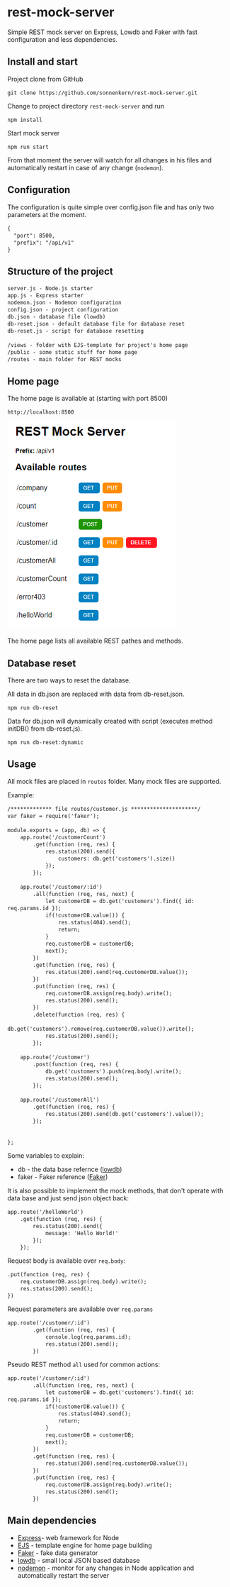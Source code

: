 # rest-mock-server

Simple REST mock server on Express, Lowdb and Faker with fast configuration and less dependencies.

## Install and start

Project clone from GitHub

```
git clone https://github.com/sonnenkern/rest-mock-server.git 
```

Change to project directory `rest-mock-server` and run

```
npm install
```

Start mock server

```
npm run start
```

From that moment the server will watch for all changes in his files and automatically restart in case of any change (`nodemon`).

## Configuration

The configuration is quite simple over config.json file and has only two parameters at the moment. 

```
{
  "port": 8500,
  "prefix": "/api/v1"
}
```

## Structure of the project

```
server.js - Node.js starter
app.js - Express starter
nodemon.json - Nodemon configuration
config.json - project configuration
db.json - database file (lowdb)
db-reset.json - default database file for database reset
db-reset.js - script for database resetting

/views - folder with EJS-template for project's home page
/public - some static stuff for home page
/routes - main folder for REST mocks
```

## Home page

The home page is available at (starting with port 8500)

```
http://localhost:8500
```

![Home page image](https://raw.githubusercontent.com/sonnenkern/rest-mock-server/master/public/homepage.png)

The home page lists all available REST pathes and methods.

## Database reset

There are two ways to reset the database.

All data in db.json are replaced with data from db-reset.json.

```
npm run db-reset
```

Data for db.json will dynamically created with script (executes method initDB() from db-reset.js).

```
npm run db-reset:dynamic
```

## Usage

All mock files are placed in `routes` folder. Many mock files are supported.

Example:

```
/************* file routes/customer.js *********************/
var faker = require('faker');

module.exports = (app, db) => {
    app.route('/customerCount')
        .get(function (req, res) {
            res.status(200).send({
                customers: db.get('customers').size()
            });
        });

    app.route('/customer/:id')
        .all(function (req, res, next) {
            let customerDB = db.get('customers').find({ id: req.params.id });
            if(!customerDB.value()) {
                res.status(404).send();
                return;
            }
            req.customerDB = customerDB;
            next();
        })
        .get(function (req, res) {
            res.status(200).send(req.customerDB.value());
        })
        .put(function (req, res) {
            req.customerDB.assign(req.body).write();
            res.status(200).send();
        })
        .delete(function (req, res) {
            db.get('customers').remove(req.customerDB.value()).write();
            res.status(200).send();
        });

    app.route('/customer')
        .post(function (req, res) {
            db.get('customers').push(req.body).write();
            res.status(200).send();
        });

    app.route('/customerAll')
        .get(function (req, res) {
            res.status(200).send(db.get('customers').value());
        });


};
```

Some variables to explain: 

* db - the data base refernce ([lowdb](https://github.com/typicode/lowdb))
* faker - Faker reference ([Faker](https://github.com/fzaninotto/Faker))


It is also possible to implement the mock methods, that don't operate with data base and just send json object back:

```
app.route('/helloWorld')
    .get(function (req, res) {
        res.status(200).send({
            message: 'Hello World!'
        });
    });
```

Request body is available over `req.body`:

```
.put(function (req, res) {
    req.customerDB.assign(req.body).write();
    res.status(200).send();
})
```

Request parameters are available over `req.params`

```
app.route('/customer/:id')
        .get(function (req, res) {
            console.log(req.params.id);
            res.status(200).send();
        })
```

Pseudo REST method `all` used for  common actions:

```
app.route('/customer/:id')
        .all(function (req, res, next) {
            let customerDB = db.get('customers').find({ id: req.params.id });
            if(!customerDB.value()) {
                res.status(404).send();
                return;
            }
            req.customerDB = customerDB;
            next();
        })
        .get(function (req, res) {
            res.status(200).send(req.customerDB.value());
        })
        .put(function (req, res) {
            req.customerDB.assign(req.body).write();
            res.status(200).send();
        })
```

## Main dependencies

* [Express](http://expressjs.com/)- web framework for Node
* [EJS](http://ejs.co/) - template engine for home page building
* [Faker](https://github.com/marak/Faker.js/) - fake data generator
* [lowdb](https://github.com/typicode/lowdb) - small local JSON based database
* [nodemon](https://github.com/remy/nodemon) - monitor for any changes in Node application and automatically restart the server

